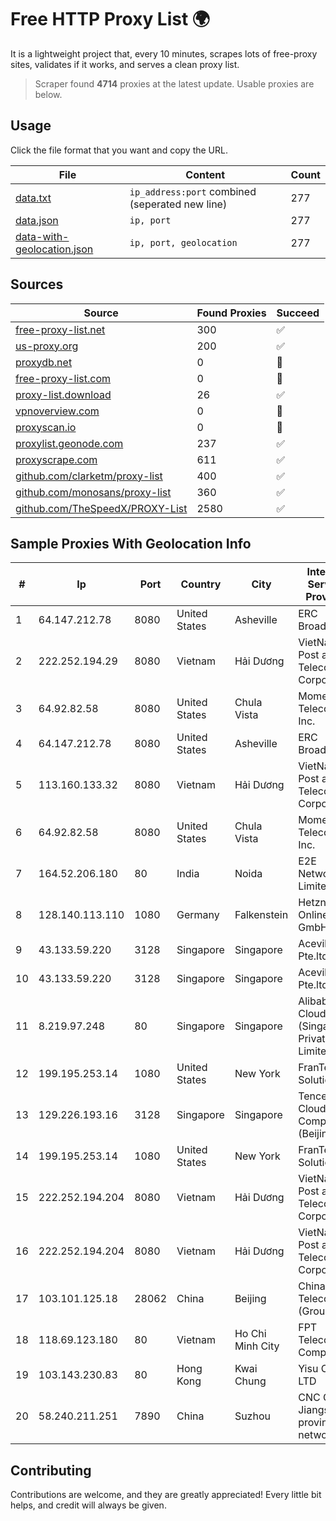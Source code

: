 
# Free HTTP Proxy List 🌍

It is a lightweight project that, every 10 minutes, scrapes lots of free-proxy sites, validates if it works, and serves a clean proxy list.


> Scraper found **4714** proxies at the latest update. Usable proxies are below.

## Usage

Click the file format that you want and copy the URL.


|File|Content|Count|
|----|-------|-----|
|[data.txt](https://raw.githubusercontent.com/themiralay/Proxy-List-World/master/data.txt)|`ip_address:port` combined (seperated new line)|277|
|[data.json](https://raw.githubusercontent.com/themiralay/Proxy-List-World/master/data.json)|`ip, port`|277|
|[data-with-geolocation.json](https://raw.githubusercontent.com/themiralay/Proxy-List-World/master/data-with-geolocation.json)|`ip, port, geolocation`|277|

## Sources

|Source|Found Proxies|Succeed|
|------|-------------|-------|
|[free-proxy-list.net](https://free-proxy-list.net)|300|✅|
|[us-proxy.org](https://www.us-proxy.org)|200|✅|
|[proxydb.net](http://proxydb.net)|0|🚫|
|[free-proxy-list.com](https://free-proxy-list.com/?page=&port=&type%5B%5D=http&type%5B%5D=https&up_time=0&search=Search)|0|🚫|
|[proxy-list.download](https://www.proxy-list.download/HTTP)|26|✅|
|[vpnoverview.com](https://vpnoverview.com/privacy/anonymous-browsing/free-proxy-servers)|0|🚫|
|[proxyscan.io](https://www.proxyscan.io)|0|🚫|
|[proxylist.geonode.com](https://proxylist.geonode.com/api/proxy-list?limit=300&page=1&sort_by=lastChecked&sort_type=desc&protocols=http,https)|237|✅|
|[proxyscrape.com](https://api.proxyscrape.com/v2/?request=displayproxies&protocol=http&timeout=10000&country=all&ssl=all&anonymity=all)|611|✅|
|[github.com/clarketm/proxy-list](https://raw.githubusercontent.com/clarketm/proxy-list/master/proxy-list-raw.txt)|400|✅|
|[github.com/monosans/proxy-list](https://raw.githubusercontent.com/monosans/proxy-list/main/proxies/http.txt)|360|✅|
|[github.com/TheSpeedX/PROXY-List](https://raw.githubusercontent.com/TheSpeedX/PROXY-List/master/http.txt)|2580|✅|


## Sample Proxies With Geolocation Info

|#|Ip|Port|Country|City|Internet Service Provider|
|-|--|----|-------|----|-------------------------|
|1|64.147.212.78|8080|United States|Asheville|ERC Broadband|
|2|222.252.194.29|8080|Vietnam|Hải Dương|VietNam Post and Telecom Corporation|
|3|64.92.82.58|8080|United States|Chula Vista|Momentum Telecom, Inc.|
|4|64.147.212.78|8080|United States|Asheville|ERC Broadband|
|5|113.160.133.32|8080|Vietnam|Hải Dương|VietNam Post and Telecom Corporation|
|6|64.92.82.58|8080|United States|Chula Vista|Momentum Telecom, Inc.|
|7|164.52.206.180|80|India|Noida|E2E Networks Limited|
|8|128.140.113.110|1080|Germany|Falkenstein|Hetzner Online GmbH|
|9|43.133.59.220|3128|Singapore|Singapore|Aceville Pte.ltd|
|10|43.133.59.220|3128|Singapore|Singapore|Aceville Pte.ltd|
|11|8.219.97.248|80|Singapore|Singapore|Alibaba Cloud (Singapore) Private Limited|
|12|199.195.253.14|1080|United States|New York|FranTech Solutions|
|13|129.226.193.16|3128|Singapore|Singapore|Tencent Cloud Computing (Beijing) Co|
|14|199.195.253.14|1080|United States|New York|FranTech Solutions|
|15|222.252.194.204|8080|Vietnam|Hải Dương|VietNam Post and Telecom Corporation|
|16|222.252.194.204|8080|Vietnam|Hải Dương|VietNam Post and Telecom Corporation|
|17|103.101.125.18|28062|China|Beijing|China Telecom (Group)|
|18|118.69.123.180|80|Vietnam|Ho Chi Minh City|FPT Telecom Company|
|19|103.143.230.83|80|Hong Kong|Kwai Chung|Yisu Cloud LTD|
|20|58.240.211.251|7890|China|Suzhou|CNC Group Jiangsu province network|



## Contributing

Contributions are welcome, and they are greatly appreciated! Every
little bit helps, and credit will always be given.

